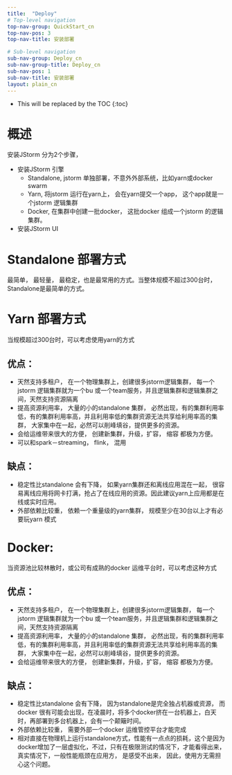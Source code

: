 ```yaml
---
title:  "Deploy"
# Top-level navigation
top-nav-group: QuickStart_cn
top-nav-pos: 3
top-nav-title: 安装部署

# Sub-level navigation
sub-nav-group: Deploy_cn
sub-nav-group-title: Deploy_cn
sub-nav-pos: 1
sub-nav-title: 安装部署
layout: plain_cn
---
```


* This will be replaced by the TOC
{:toc}

# 概述
安装JStorm 分为2个步骤，

* 安装JStorm 引擎
  * Standalone,  jstorm 单独部署，不意外外部系统，比如yarn或docker swarm
  * Yarn, 将jstorm 运行在yarn上， 会在yarn提交一个app， 这个app就是一个jstorm 逻辑集群
  * Docker, 在集群中创建一批docker， 这批docker 组成一个jstorm 的逻辑集群。
* 安装JStorm UI

# Standalone 部署方式

最简单， 最轻量， 最稳定，也是最常用的方式。当整体规模不超过300台时，Standalone是最简单的方式。

# Yarn 部署方式
当规模超过300台时，可以考虑使用yarn的方式

## 优点：
 * 天然支持多租户， 在一个物理集群上，创建很多jstorm逻辑集群， 每一个jstorm 逻辑集群就为一个bu 或一个team服务，并且逻辑集群和逻辑集群之间，天然支持资源隔离
 * 提高资源利用率， 大量的小的standalone 集群， 必然出现，有的集群利用率低，有的集群利用率高，并且利用率低的集群资源无法共享给利用率高的集群， 大家集中在一起，必然可以削峰填谷，提供更多的资源。
 * 会给运维带来很大的方便， 创建新集群，升级，扩容， 缩容 都极为方便。
 * 可以和spark－streaming， flink， 混用

## 缺点：
 * 稳定性比standalone 会有下降， 如果yarn集群还和离线应用混在一起， 很容易离线应用将网卡打满，抢占了在线应用的资源。因此建议yarn上应用都是在线或实时应用。
 * 外部依赖比较重， 依赖一个重量级的yarn集群， 规模至少在30台以上才有必要玩yarn 模式

# Docker:
 当资源池比较林散时，或公司有成熟的docker 运维平台时，可以考虑这种方式

## 优点：
 * 天然支持多租户， 在一个物理集群上，创建很多jstorm逻辑集群， 每一个jstorm 逻辑集群就为一个bu 或一个team服务，并且逻辑集群和逻辑集群之间，天然支持资源隔离
 * 提高资源利用率， 大量的小的standalone 集群， 必然出现，有的集群利用率低，有的集群利用率高，并且利用率低的集群资源无法共享给利用率高的集群， 大家集中在一起，必然可以削峰填谷，提供更多的资源。
 * 会给运维带来很大的方便， 创建新集群，升级，扩容， 缩容 都极为方便。

## 缺点：
 * 稳定性比standalone 会有下降， 因为standalone是完全独占机器或资源， 而docker 很有可能会出现，在凌晨时，将多个docker挤在一台机器上，白天时，再部署到多台机器上，会有一个颠簸时间。
 * 外部依赖比较重， 需要外部一个docker 运维管控平台才能完成
 * 相对直接在物理机上运行standalone方式，性能有一点点的损耗，这个是因为docker增加了一层虚拟化，不过，只有在极限测试的情况下，才能看得出来，真实情况下，一般性能瓶颈在应用方， 是感受不出来， 因此，使用方无需担心这个问题。 
